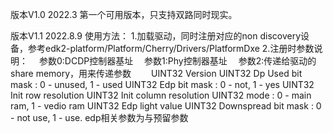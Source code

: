 版本V1.0  2022.3
第一个可用版本，只支持双路同时现实。

版本V1.1  2022.8.9
使用方法：
1.加载驱动，同时注册对应的non discovery设备，参考edk2-platform/Platform/Cherry/Drivers/PlatformDxe
2.注册时参数说明：
　参数0:DCDP控制器基址
　参数1:Phy控制器基址
　参数2:传递给驱动的share memory，用来传递参数
　　UINT32    Version
    UINT32    Dp Used bit mask : 0 - unused, 1 - used
    UINT32    Edp bit mask : 0 - not, 1 - yes
    UINT32    Init row resolution
    UINT32    Init column resolution
    UINT32    mode : 0 - main ram, 1 - vedio ram
    UINT32    Edp light value
    UINT32    Downspread bit mask : 0 - not use, 1 - use.
    edp相关参数为与预留参数
